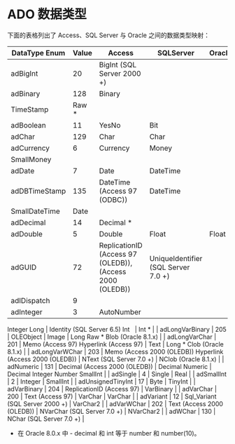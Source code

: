 # ADO 数据类型

下面的表格列出了 Access、SQL Server 与 Oracle 之间的数据类型映射：

| DataType Enum | Value | Access | SQLServer | Oracle |
| --- | --- | --- | --- | --- |
| adBigInt | 20 | BigInt (SQL Server 2000 +) |
| adBinary | 128 | Binary
TimeStamp | Raw * |
| adBoolean | 11 | YesNo | Bit |
| adChar | 129 | Char | Char |
| adCurrency | 6 | Currency | Money
SmallMoney |
| adDate | 7 | Date | DateTime |
| adDBTimeStamp | 135 | DateTime (Access 97 (ODBC)) | DateTime
SmallDateTime | Date |
| adDecimal | 14 | Decimal * |
| adDouble | 5 | Double | Float | Float |
| adGUID | 72 | ReplicationID (Access 97 (OLEDB)), (Access 2000 (OLEDB)) | UniqueIdentifier (SQL Server 7.0 +) |
| adIDispatch | 9 |
| adInteger | 3 | AutoNumber
Integer
Long | Identity (SQL Server 6.5)
Int
  | Int * |
| adLongVarBinary | 205 | OLEObject | Image | Long Raw *
Blob (Oracle 8.1.x) |
| adLongVarChar | 201 | Memo (Access 97)
Hyperlink (Access 97) | Text | Long *
Clob (Oracle 8.1.x) |
| adLongVarWChar | 203 | Memo (Access 2000 (OLEDB))
Hyperlink (Access 2000 (OLEDB)) | NText (SQL Server 7.0 +) | NClob (Oracle 8.1.x) |
| adNumeric | 131 | Decimal (Access 2000 (OLEDB)) | Decimal
Numeric | Decimal
Integer
Number
SmallInt |
| adSingle | 4 | Single | Real |
| adSmallInt | 2 | Integer | SmallInt |
| adUnsignedTinyInt | 17 | Byte | TinyInt |
| adVarBinary | 204 | ReplicationID (Access 97) | VarBinary |
| adVarChar | 200 | Text (Access 97) | VarChar | VarChar |
| adVariant | 12 | Sql_Variant (SQL Server 2000 +) | VarChar2 |
| adVarWChar | 202 | Text (Access 2000 (OLEDB)) | NVarChar (SQL Server 7.0 +) | NVarChar2 |
| adWChar | 130 | NChar (SQL Server 7.0 +) |

* 在 Oracle 8.0.x 中 - decimal 和 int 等于 number 和 number(10)。


